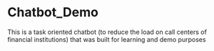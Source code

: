# Chatbot_Demo
This is a task oriented chatbot (to reduce the load on call centers of financial institutions) that was built for learning and demo purposes 
